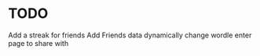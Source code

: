 # TODO

Add a streak for friends
Add Friends data 
dynamically change wordle enter page to share with 